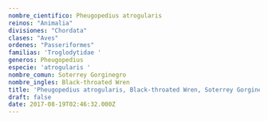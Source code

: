 ```yaml
---
nombre_cientifico: Pheugopedius atrogularis
reinos: "Animalia"
divisiones: "Chordata"
clases: "Aves"
ordenes: "Passeriformes"
familias: 'Troglodytidae '
generos: Pheugopedius
especie: 'atrogularis '
nombre_comun: Soterrey Gorginegro
nombre_ingles: Black-throated Wren
title: 'Pheugopedius atrogularis, Black-throated Wren, Soterrey Gorginegro'
draft: false
date: 2017-08-19T02:46:32.000Z
---
```


